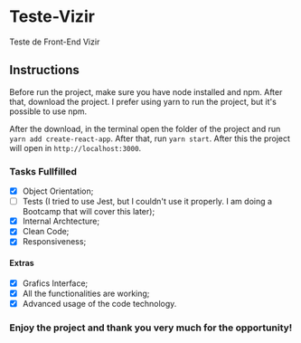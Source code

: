 # Teste-Vizir
Teste de Front-End Vizir

## Instructions

Before run the project, make sure you have node installed and npm. After that, download the project. I prefer using yarn to run the project, but it's possible to use npm.

After the download, in the terminal open the folder of the project and run ``` yarn add create-react-app```. After that, run ```yarn start```. After this the project will open in ```http://localhost:3000```.

### Tasks Fullfilled
- [x] Object Orientation;
- [ ] Tests (I tried to use Jest, but I couldn't use it properly. I am doing a Bootcamp that will cover this later);
- [x] Internal Archtecture;
- [x] Clean Code;
- [x] Responsiveness;

#### Extras

- [x] Grafics Interface;
- [x] All the functionalities are working;
- [x] Advanced usage of the code technology.

### Enjoy the project and thank you very much for the opportunity!

